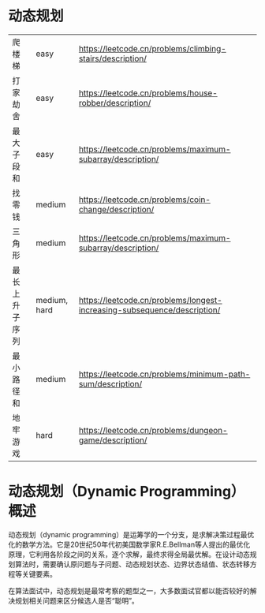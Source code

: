 # 动态规划

|                |              |                                                              |
| -------------- | ------------ | ------------------------------------------------------------ |
| 爬楼梯         | easy         | https://leetcode.cn/problems/climbing-stairs/description/    |
| 打家劫舍       | easy         | https://leetcode.cn/problems/house-robber/description/       |
| 最大子段和     | easy         | https://leetcode.cn/problems/maximum-subarray/description/   |
| 找零钱         | medium       | https://leetcode.cn/problems/coin-change/description/        |
| 三角形         | medium       | https://leetcode.cn/problems/maximum-subarray/description/   |
| 最长上升子序列 | medium, hard | https://leetcode.cn/problems/longest-increasing-subsequence/description/ |
| 最小路径和     | medium       | https://leetcode.cn/problems/minimum-path-sum/description/   |
| 地牢游戏       | hard         | https://leetcode.cn/problems/dungeon-game/description/       |

# 动态规划（Dynamic Programming）概述

动态规划（dynamic programming）是运筹学的一个分支，是求解决策过程最优化的数学方法。它是20世纪50年代初美国数学家R.E.Bellman等人提出的最优化原理，它利用各阶段之间的关系，逐个求解，最终求得全局最优解。在设计动态规划算法时，需要确认原问题与子问题、动态规划状态、边界状态结值、状态转移方程等关键要素。

在算法面试中，动态规划是最常考察的题型之一，大多数面试官都以能否较好的解决规划相关问题来区分候选人是否“聪明”。
